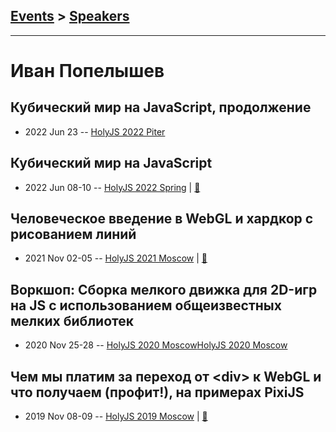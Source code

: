 ## [Events](../README.md) > [Speakers](../speakers.md)
---

# Иван Попелышев

## Кубический мир на JavaScript, продолжение
- 2022 Jun 23 -- [HolyJS 2022 Piter](https://youtu.be/w8wQcsZEvpw)    
## Кубический мир на JavaScript
- 2022 Jun 08-10 -- [HolyJS 2022 Spring](https://youtu.be/4WMk5krAVL0)  | [:notebook:](https://squidex.jugru.team/api/assets/srm/7a48832d-ddc3-47cf-bf2e-93b1884d53a2/holyjs-2022-spring-online-kubicheskii-mir-na-javascript.pdf)  
## Человеческое введение в WebGL и хардкор с рисованием линий
- 2021 Nov 02-05 -- [HolyJS 2021 Moscow](https://www.youtube.com/watch?v=ZvhQ8qi6jwY)  | [:notebook:](https://assets.ctfassets.net/nn534z2fqr9f/6LM5n7g9ThY9VpRpq67AnT/ab6a8b31794bd59f9d8840e0f15d854d/______-________________-______-______________-__________.pdf)  
## Воркшоп: Сборка мелкого движка для 2D-игр на JS с использованием общеизвестных мелких библиотек
- 2020 Nov 25-28 -- [HolyJS 2020 Moscow](https://youtu.be/cfi9l9t240Y,https://youtu.be/FtKcYkBUM0Q)[HolyJS 2020 Moscow](https://youtu.be/cfi9l9t240Y,https://youtu.be/FtKcYkBUM0Q)    
## Чем мы платим за переход от &lt;div&gt; к WebGL и что получаем (профит!), на примерах PixiJS
- 2019 Nov 08-09 -- [HolyJS 2019 Moscow](https://www.youtube.com/watch?v=yibGMQ7GGVo)  | [:notebook:](https://assets.ctfassets.net/nn534z2fqr9f/51hxZooo6cQ4ChZzPKo3bW/7c8dc89e521718252a1de1ad4ab7998f/HolyJS_WebGL-PixiJS.pdf)  
